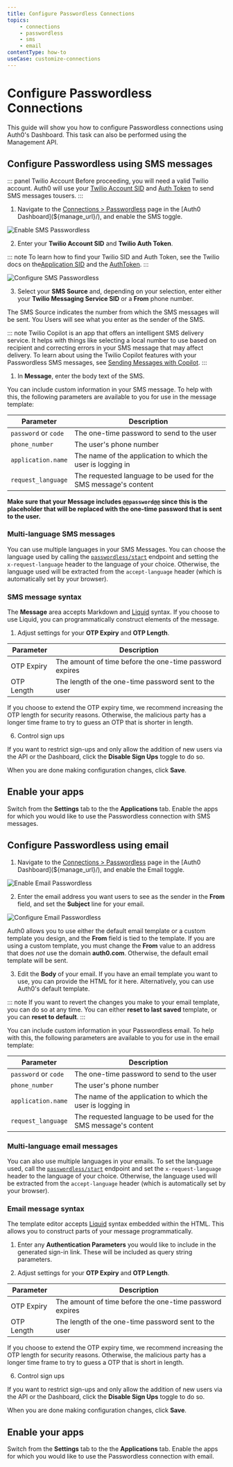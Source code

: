 ```yaml
---
title: Configure Passwordless Connections
topics:
    - connections
    - passwordless
    - sms
    - email
contentType: how-to
useCase: customize-connections
---
```

# Configure Passwordless Connections

This guide will show you how to configure Passwordless connections using Auth0's Dashboard. This task can also be performed using the Management API.

## Configure Passwordless using SMS messages

::: panel Twilio Account
Before proceeding, you will need a valid Twilio account. Auth0 will use your [Twilio Account SID](https://www.twilio.com/help/faq/twilio-basics/what-is-an-application-sid) and [ Auth Token](https://www.twilio.com/help/faq/twilio-basics/what-is-the-auth-token-and-how-can-i-change-it) to send SMS messages tousers.
:::

1. Navigate to the [Connections > Passwordless](${manage_url}/#/connections/passwordless) page in the [Auth0 Dashboard](${manage_url}/), and enable the SMS toggle.

![Enable SMS Passwordless](/media/articles/connections/passwordless/connections-passwordless-list.png)

2. Enter your **Twilio Account SID** and **Twilio Auth Token**.

::: note
To learn how to find your Twilio SID and Auth Token, see the Twilio docs on the[Application SID](https://support.twilio.com/hc/en-us/articles/223136607-What-is-an-Application-SID-) and the [AuthToken](https://support.twilio.com/hc/en-us/articles/223136027-Auth-Tokens-and-How-to-Change-Them).
:::

![Configure SMS Passwordless](/media/articles/connections/passwordless/connections-passwordless-sms.png)

3. Select your **SMS Source** and, depending on your selection, enter either your **Twilio Messaging Service SID** or a **From** phone number.

The SMS Source indicates the number from which the SMS messages will be sent. You Users will see what you enter as the sender of the SMS.

::: note
Twilio Copilot is an app that offers an intelligent SMS delivery service. It helps with things like selecting a local number to use based on recipient and correcting errors in your SMS message that may affect delivery. To learn about using the Twilio Copilot features with your Passwordless SMS messages, see [Sending Messages with Copilot](https://www.twilio.com/docs/api/rest/sending-messages-copilot).
:::

1. In **Message**, enter the body text of the SMS.

You can include custom information in your SMS message. To help with this, the following parameters are available to you for use in the message template:

| Parameter | Description |
| - | - |
| `password` or `code` | The one-time password to send to the user |
| `phone_number ` | The user's phone number |
| `application.name` | The name of the application to which the user is logging in |
| `request_language` | The requested language to be used for the SMS message's content |

**Make sure that your Message includes `@@password@@` since this is the placeholder that will be replaced with the one-time password that is sent to the user.**

### Multi-language SMS messages

You can use multiple languages in your SMS Messages. You can choose the language used by calling the [`passwordless/start`](/docs/api/authentication/reference#get-code-or-link) endpoint and setting the `x-request-language` header to the language of your choice. Otherwise, the language used will be extracted from the `accept-language` header (which is automatically set by your browser).

### SMS message syntax

The **Message** area accepts Markdown and [Liquid](/email/liquid-syntax) syntax. If you choose to use Liquid, you can programmatically construct elements of the message.

1. Adjust settings for your **OTP Expiry** and **OTP Length**.

| Parameter | Description |
| - | - |
| OTP Expiry | The amount of time before the one-time password expires |
| OTP Length | The length of the one-time password sent to the user |

If you choose to extend the OTP expiry time, we recommend increasing the OTP length for security reasons. Otherwise, the malicious party has a longer time frame to try to guess an OTP that is shorter in length.

6. Control sign ups

If you want to restrict sign-ups and only allow the addition of new users via the API or the Dashboard, click the **Disable Sign Ups** toggle to do so.

When you are done making configuration changes, click **Save**.

## Enable your apps

Switch from the **Settings** tab to the the **Applications** tab. Enable the apps for which you would like to use the Passwordless connection with SMS messages.

## Configure Passwordless using email

1. Navigate to the [Connections > Passwordless](${manage_url}/#/connections/passwordless) page in the [Auth0 Dashboard](${manage_url}/), and enable the Email toggle.

![Enable Email Passwordless](/media/articles/connections/passwordless/connections-passwordless-list.png)

2. Enter the email address you want users to see as the sender in the **From** field, and set the **Subject** line for your email.

![Configure Email Passwordless](/media/articles/connections/passwordless/connections-passwordless-email.png)

Auth0 allows you to use either the default email template or a custom template you design, and the **From** field is tied to the template. If you are using a custom template, you must change the **From** value to an address that does *not* use the domain **auth0.com**. Otherwise, the default email template will be sent.

3. Edit the **Body** of your email. If you have an email template you want to use, you can provide the HTML for it here. Alternatively, you can use Auth0's default template.

::: note
If you want to revert the changes you make to your email template, you can do so at any time. You can either **reset to last saved** template, or you can **reset to default**.
:::

You can include custom information in your Passwordless email. To help with this, the following parameters are available to you for use in the email template:

| Parameter | Description |
| - | - |
| `password` or `code` | The one-time password to send to the user |
| `phone_number ` | The user's phone number |
| `application.name` | The name of the application to which the user is logging in |
| `request_language` | The requested language to be used for the SMS message's content |

### Multi-language email messages

You can also use multiple languages in your emails. To set the language used, call the [`passwordless/start`](/docs/api/authentication/reference#get-code-or-link) endpoint and set the `x-request-language` header to the language of your choice. Otherwise, the language used will be extracted from the `accept-language` header (which is automatically set by your browser).

### Email message syntax

The template editor accepts [Liquid](/email/liquid-syntax) syntax embedded within the HTML. This allows you to construct parts of your message programmatically.

1. Enter any **Authentication Parameters** you would like to include in the generated sign-in link. These will be included as query string parameters.

2. Adjust settings for your **OTP Expiry** and **OTP Length**.

| Parameter | Description |
| - | - |
| OTP Expiry | The amount of time before the one-time password expires |
| OTP Length | The length of the one-time password sent to the user |

If you choose to extend the OTP expiry time, we recommend increasing the OTP length for security reasons. Otherwise, the malicious party has a longer time frame to try to guess a OTP that is short in length.

6. Control sign ups

If you want to restrict sign-ups and only allow the addition of new users via the API or the Dashboard, click the **Disable Sign Ups** toggle to do so.

When you are done making configuration changes, click **Save**.

## Enable your apps

Switch from the **Settings** tab to the the **Applications** tab. Enable the apps for which you would like to use the Passwordless connection with email.
